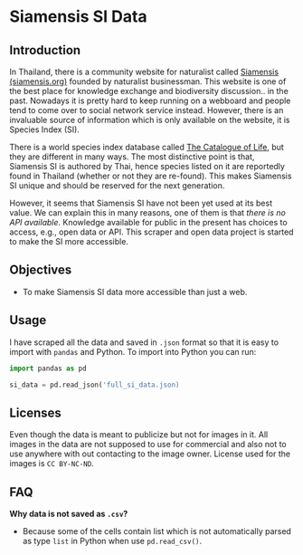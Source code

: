 # Siamensis SI Data

## Introduction

In Thailand, there is a community website for naturalist called [Siamensis (siamensis.org)](http://www.siamensis.org) founded by naturalist businessman. This website is one of the best place for knowledge exchange and biodiversity discussion.. in the past. Nowadays it is pretty hard to keep running on a webboard and people tend to come over to social network service instead. However, there is an invaluable source of information which is only available on the website, it is Species Index (SI). 

There is a world species index database called [The Catalogue of Life](http://www.catalogueoflife.org/col/), but they are different in many ways. The most distinctive point is that, Siamensis SI is authored by Thai, hence species listed on it are reportedly found in Thailand (whether or not they are re-found). This makes Siamensis SI unique and should be reserved for the next generation.

However, it seems that Siamensis SI have not been yet used at its best value. We can explain this in many reasons, one of them is that _there is no API available_. Knowledge available for public in the present has choices to access, e.g., open data or API. This scraper and open data project is started to make the SI more accessible.

## Objectives

- To make Siamensis SI data more accessible than just a web.

## Usage

I have scraped all the data and saved in `.json` format so that it is easy to import with `pandas` and Python. To import into Python you can run:

```py
import pandas as pd

si_data = pd.read_json('full_si_data.json)
```

## Licenses

Even though the data is meant to publicize but not for images in it. All images in the data are not supposed to use for commercial and also not to use anywhere with out contacting to the image owner. License used for the images is `CC BY-NC-ND`.

## FAQ

**Why data is not saved as `.csv`?**

- Because some of the cells contain list which is not automatically parsed as type `list` in Python when use `pd.read_csv()`.